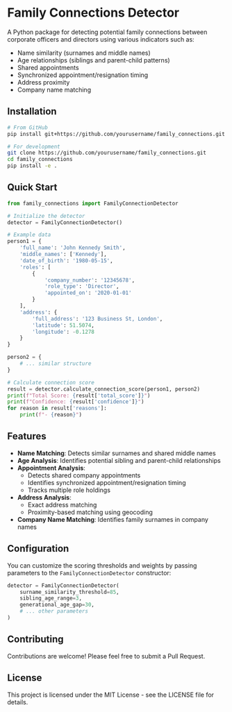 # Family Connections Detector

A Python package for detecting potential family connections between corporate officers and directors using various indicators such as:

- Name similarity (surnames and middle names)
- Age relationships (siblings and parent-child patterns)
- Shared appointments
- Synchronized appointment/resignation timing
- Address proximity
- Company name matching

## Installation

```bash
# From GitHub
pip install git+https://github.com/yourusername/family_connections.git

# For development
git clone https://github.com/yourusername/family_connections.git
cd family_connections
pip install -e .
```

## Quick Start

```python
from family_connections import FamilyConnectionDetector

# Initialize the detector
detector = FamilyConnectionDetector()

# Example data
person1 = {
    'full_name': 'John Kennedy Smith',
    'middle_names': ['Kennedy'],
    'date_of_birth': '1980-05-15',
    'roles': [
        {
            'company_number': '12345678',
            'role_type': 'Director',
            'appointed_on': '2020-01-01'
        }
    ],
    'address': {
        'full_address': '123 Business St, London',
        'latitude': 51.5074,
        'longitude': -0.1278
    }
}

person2 = {
    # ... similar structure
}

# Calculate connection score
result = detector.calculate_connection_score(person1, person2)
print(f"Total Score: {result['total_score']}")
print(f"Confidence: {result['confidence']}")
for reason in result['reasons']:
    print(f"- {reason}")
```

## Features

- **Name Matching**: Detects similar surnames and shared middle names
- **Age Analysis**: Identifies potential sibling and parent-child relationships
- **Appointment Analysis**: 
  - Detects shared company appointments
  - Identifies synchronized appointment/resignation timing
  - Tracks multiple role holdings
- **Address Analysis**:
  - Exact address matching
  - Proximity-based matching using geocoding
- **Company Name Matching**: Identifies family surnames in company names

## Configuration

You can customize the scoring thresholds and weights by passing parameters to the `FamilyConnectionDetector` constructor:

```python
detector = FamilyConnectionDetector(
    surname_similarity_threshold=85,
    sibling_age_range=3,
    generational_age_gap=30,
    # ... other parameters
)
```

## Contributing

Contributions are welcome! Please feel free to submit a Pull Request.

## License

This project is licensed under the MIT License - see the LICENSE file for details.
